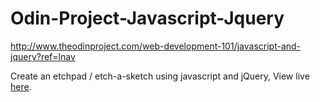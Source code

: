Odin-Project-Javascript-Jquery
==============================

http://www.theodinproject.com/web-development-101/javascript-and-jquery?ref=lnav

Create an etchpad / etch-a-sketch using javascript and jQuery, View live [here](http://htmlpreview.github.io/?https://github.com/treiff/Odin-Project-Javascript-Jquery/blob/master/sketchpad.html).

